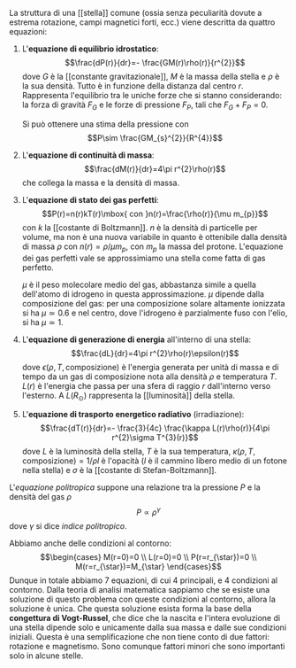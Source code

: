 La struttura di una [[stella]] comune (ossia senza peculiarità dovute a estrema rotazione, campi magnetici forti, ecc.) viene descritta da quattro equazioni:
1. L'**equazione di equilibrio idrostatico**: $$\frac{dP(r)}{dr}=- \frac{GM(r)\rho(r)}{r^{2}}$$dove $G$ è la [[constante gravitazionale]], $M$ è la massa della stella e $\rho$ è la sua densità. Tutto è in funzione della distanza dal centro $r$. Rappresenta l'equilibrio tra le uniche forze che si stanno considerando: la forza di gravità $F_{G}$ e le forze di pressione $F_{P}$, tali che $F_{G}+F_{P}=0$.
   
   Si può ottenere una stima della pressione con $$P\sim \frac{GM_{s}^{2}}{R^{4}}$$
2. L'**equazione di continuità di massa**: $$\frac{dM(r)}{dr}=4\pi r^{2}\rho(r)$$ che collega la massa e la densità di massa.
3. L'**equazione di stato dei gas perfetti**: $$P(r)=n(r)kT(r)\mbox{ con }n(r)=\frac{\rho(r)}{\mu m_{p}}$$con $k$ la [[costante di Boltzmann]]. $n$ è la densità di particelle per volume, ma non è una nuova variabile in quanto è ottenibile dalla densità di massa $\rho$ con $n(r)=\rho/\mu m_{p}$, con $m_{p}$ la massa del protone. L'equazione dei gas perfetti vale se approssimiamo una stella come fatta di gas perfetto.
   
   $\mu$ è il peso molecolare medio del gas, abbastanza simile a quella dell'atomo di idrogeno in questa approssimazione. $\mu$ dipende dalla composizione del gas: per una composizione solare altamente ionizzata si ha $\mu\simeq0.6$ e nel centro, dove l'idrogeno è parzialmente fuso con l'elio, si ha $\mu\simeq1$.
1. L'**equazione di generazione di energia** all'interno di una stella: $$\frac{dL}{dr}=4\pi r^{2}\rho(r)\epsilon(r)$$dove $\epsilon(\rho, T, \text{composizione})$ è l'energia generata per unità di massa e di tempo da un gas di composizione nota alla densità $\rho$ e temperatura $T$. $L(r)$ è l'energia che passa per una sfera di raggio $r$ dall'interno verso l'esterno. A $L(R_{\odot})$ rappresenta la [[luminosità]] della stella.
2. L'**equazione di trasporto energetico radiativo** (irradiazione): $$\frac{dT(r)}{dr}=- \frac{3}{4c} \frac{\kappa L(r)\rho(r)}{4\pi r^{2}\sigma T^{3}(r)}$$dove $L$ è la luminosità della stella, $T$ è la sua temperatura, $\kappa(\rho,T,\text{composizione})=1/\rho l$ è l'opacità ($l$ è il cammino libero medio di un fotone nella stella) e $\sigma$ è la [[costante di Stefan-Boltzmann]].

L'*equazione politropica* suppone una relazione tra la pressione $P$ e la densità del gas $\rho$
$$P\propto\rho^{\gamma}$$
dove $\gamma$ si dice *indice politropico*.

Abbiamo anche delle condizioni al contorno:
$$\begin{cases}
M(r=0)=0 \\
L(r=0)=0 \\
P(r=r_{\star})=0 \\
M(r=r_{\star})=M_{\star}
\end{cases}$$
Dunque in totale abbiamo 7 equazioni, di cui 4 principali, e 4 condizioni al contorno. Dalla teoria di analisi matematica sappiamo che se esiste una soluzione di questo problema con queste condizioni al contorno, allora la soluzione è unica. Che questa soluzione esista forma la base della **congettura di Vogt-Russel**, che dice che la nascita e l'intera evoluzione di una stella dipende solo e unicamente dalla sua massa e dalle sue condizioni iniziali. Questa è una semplificazione che non tiene conto di due fattori: rotazione e magnetismo. Sono comunque fattori minori che sono importanti solo in alcune stelle.